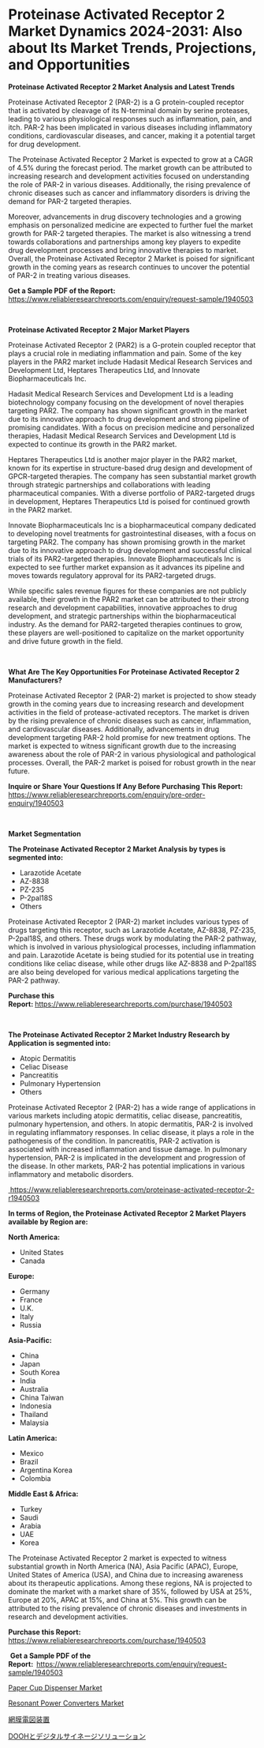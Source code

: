<p><h1>Proteinase Activated Receptor 2 Market Dynamics 2024-2031: Also about Its Market Trends, Projections, and Opportunities</h1></p><p><strong>Proteinase Activated Receptor 2 Market Analysis and Latest Trends</strong></p>
<p><p>Proteinase Activated Receptor 2 (PAR-2) is a G protein-coupled receptor that is activated by cleavage of its N-terminal domain by serine proteases, leading to various physiological responses such as inflammation, pain, and itch. PAR-2 has been implicated in various diseases including inflammatory conditions, cardiovascular diseases, and cancer, making it a potential target for drug development.</p><p>The Proteinase Activated Receptor 2 Market is expected to grow at a CAGR of 4.5% during the forecast period. The market growth can be attributed to increasing research and development activities focused on understanding the role of PAR-2 in various diseases. Additionally, the rising prevalence of chronic diseases such as cancer and inflammatory disorders is driving the demand for PAR-2 targeted therapies.</p><p>Moreover, advancements in drug discovery technologies and a growing emphasis on personalized medicine are expected to further fuel the market growth for PAR-2 targeted therapies. The market is also witnessing a trend towards collaborations and partnerships among key players to expedite drug development processes and bring innovative therapies to market. Overall, the Proteinase Activated Receptor 2 Market is poised for significant growth in the coming years as research continues to uncover the potential of PAR-2 in treating various diseases.</p></p>
<p><strong>Get a Sample PDF of the Report:&nbsp;</strong> <a href="https://www.reliableresearchreports.com/enquiry/request-sample/1940503">https://www.reliableresearchreports.com/enquiry/request-sample/1940503</a></p>
<p>&nbsp;</p>
<p><strong>Proteinase Activated Receptor 2 Major Market Players</strong></p>
<p><p>Proteinase Activated Receptor 2 (PAR2) is a G-protein coupled receptor that plays a crucial role in mediating inflammation and pain. Some of the key players in the PAR2 market include Hadasit Medical Research Services and Development Ltd, Heptares Therapeutics Ltd, and Innovate Biopharmaceuticals Inc.</p><p>Hadasit Medical Research Services and Development Ltd is a leading biotechnology company focusing on the development of novel therapies targeting PAR2. The company has shown significant growth in the market due to its innovative approach to drug development and strong pipeline of promising candidates. With a focus on precision medicine and personalized therapies, Hadasit Medical Research Services and Development Ltd is expected to continue its growth in the PAR2 market.</p><p>Heptares Therapeutics Ltd is another major player in the PAR2 market, known for its expertise in structure-based drug design and development of GPCR-targeted therapies. The company has seen substantial market growth through strategic partnerships and collaborations with leading pharmaceutical companies. With a diverse portfolio of PAR2-targeted drugs in development, Heptares Therapeutics Ltd is poised for continued growth in the PAR2 market.</p><p>Innovate Biopharmaceuticals Inc is a biopharmaceutical company dedicated to developing novel treatments for gastrointestinal diseases, with a focus on targeting PAR2. The company has shown promising growth in the market due to its innovative approach to drug development and successful clinical trials of its PAR2-targeted therapies. Innovate Biopharmaceuticals Inc is expected to see further market expansion as it advances its pipeline and moves towards regulatory approval for its PAR2-targeted drugs.</p><p>While specific sales revenue figures for these companies are not publicly available, their growth in the PAR2 market can be attributed to their strong research and development capabilities, innovative approaches to drug development, and strategic partnerships within the biopharmaceutical industry. As the demand for PAR2-targeted therapies continues to grow, these players are well-positioned to capitalize on the market opportunity and drive future growth in the field.</p></p>
<p>&nbsp;</p>
<p><strong>What Are The Key Opportunities For Proteinase Activated Receptor 2 Manufacturers?</strong></p>
<p><p>Proteinase Activated Receptor 2 (PAR-2) market is projected to show steady growth in the coming years due to increasing research and development activities in the field of protease-activated receptors. The market is driven by the rising prevalence of chronic diseases such as cancer, inflammation, and cardiovascular diseases. Additionally, advancements in drug development targeting PAR-2 hold promise for new treatment options. The market is expected to witness significant growth due to the increasing awareness about the role of PAR-2 in various physiological and pathological processes. Overall, the PAR-2 market is poised for robust growth in the near future.</p></p>
<p><strong>Inquire or Share Your Questions If Any Before Purchasing This Report:</strong> <a href="https://www.reliableresearchreports.com/enquiry/pre-order-enquiry/1940503">https://www.reliableresearchreports.com/enquiry/pre-order-enquiry/1940503</a></p>
<p>&nbsp;</p>
<p><strong>Market Segmentation</strong></p>
<p><strong>The Proteinase Activated Receptor 2 Market Analysis by types is segmented into:</strong></p>
<p><ul><li>Larazotide Acetate</li><li>AZ-8838</li><li>PZ-235</li><li>P-2pal18S</li><li>Others</li></ul></p>
<p><p>Proteinase Activated Receptor 2 (PAR-2) market includes various types of drugs targeting this receptor, such as Larazotide Acetate, AZ-8838, PZ-235, P-2pal18S, and others. These drugs work by modulating the PAR-2 pathway, which is involved in various physiological processes, including inflammation and pain. Larazotide Acetate is being studied for its potential use in treating conditions like celiac disease, while other drugs like AZ-8838 and P-2pal18S are also being developed for various medical applications targeting the PAR-2 pathway.</p></p>
<p><strong>Purchase this Report:&nbsp;</strong><a href="https://www.reliableresearchreports.com/purchase/1940503">https://www.reliableresearchreports.com/purchase/1940503</a></p>
<p>&nbsp;</p>
<p><strong>The Proteinase Activated Receptor 2 Market Industry Research by Application is segmented into:</strong></p>
<p><ul><li>Atopic Dermatitis</li><li>Celiac Disease</li><li>Pancreatitis</li><li>Pulmonary Hypertension</li><li>Others</li></ul></p>
<p><p>Proteinase Activated Receptor 2 (PAR-2) has a wide range of applications in various markets including atopic dermatitis, celiac disease, pancreatitis, pulmonary hypertension, and others. In atopic dermatitis, PAR-2 is involved in regulating inflammatory responses. In celiac disease, it plays a role in the pathogenesis of the condition. In pancreatitis, PAR-2 activation is associated with increased inflammation and tissue damage. In pulmonary hypertension, PAR-2 is implicated in the development and progression of the disease. In other markets, PAR-2 has potential implications in various inflammatory and metabolic disorders.</p></p>
<p><a href="https://www.reliableresearchreports.com/proteinase-activated-receptor-2-r1940503">&nbsp;https://www.reliableresearchreports.com/proteinase-activated-receptor-2-r1940503</a></p>
<p><strong>In terms of Region, the Proteinase Activated Receptor 2 Market Players available by Region are:</strong></p>
<p>
    <p> <strong> North America: </strong>
        <ul>
            <li>United States</li>
            <li>Canada</li>
        </ul>
        </p> 
    <p> <strong> Europe: </strong>
        <ul>
            <li>Germany</li>
            <li>France</li>
            <li>U.K.</li>
            <li>Italy</li>
            <li>Russia</li>
        </ul>
        </p> 
    <p> <strong> Asia-Pacific: </strong>
        <ul>
            <li>China</li>
            <li>Japan</li>
            <li>South Korea</li>
            <li>India</li>
            <li>Australia</li>
            <li>China Taiwan</li>
            <li>Indonesia</li>
            <li>Thailand</li>
            <li>Malaysia</li>
        </ul>
        </p> 
    <p> <strong> Latin America: </strong>
        <ul>
            <li>Mexico</li>
            <li>Brazil</li>
            <li>Argentina Korea</li>
            <li>Colombia</li>
        </ul>
        </p> 
    <p> <strong> Middle East & Africa: </strong>
        <ul>
            <li>Turkey</li>
            <li>Saudi</li>
            <li>Arabia</li>
            <li>UAE</li>
            <li>Korea</li>
        </ul>
    </p>
    </p>
<p><p>The Proteinase Activated Receptor 2 market is expected to witness substantial growth in North America (NA), Asia Pacific (APAC), Europe, United States of America (USA), and China due to increasing awareness about its therapeutic applications. Among these regions, NA is projected to dominate the market with a market share of 35%, followed by USA at 25%, Europe at 20%, APAC at 15%, and China at 5%. This growth can be attributed to the rising prevalence of chronic diseases and investments in research and development activities.</p></p>
<p><strong>Purchase this Report: </strong><a href="https://www.reliableresearchreports.com/purchase/1940503">https://www.reliableresearchreports.com/purchase/1940503</a></p>
<p>&nbsp;<strong>Get a Sample PDF of the Report:&nbsp;&nbsp;</strong><a href="https://www.reliableresearchreports.com/enquiry/request-sample/1940503">https://www.reliableresearchreports.com/enquiry/request-sample/1940503</a></p>
<p><strong></strong></p>
<p><p><a href="https://github.com/mateobossinovero/Market-Research-Report-List-1/blob/main/paper-cup-dispenser-market.md">Paper Cup Dispenser Market</a></p><p><a href="https://github.com/NorbertYates/Market-Research-Report-List-5/blob/main/resonant-power-converters-market.md">Resonant Power Converters Market</a></p><p><a href="https://github.com/VinceMarvin1/Market-Research-Report-List-2/blob/main/3169670178510.md">網膜電図装置</a></p><p><a href="https://github.com/DayanaRunolfsdottir/Market-Research-Report-List-1/blob/main/7848862178511.md">DOOHとデジタルサイネージソリューション</a></p></p>